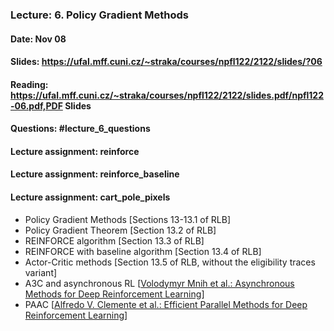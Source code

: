 ### Lecture: 6. Policy Gradient Methods
#### Date: Nov 08
#### Slides: https://ufal.mff.cuni.cz/~straka/courses/npfl122/2122/slides/?06
#### Reading: https://ufal.mff.cuni.cz/~straka/courses/npfl122/2122/slides.pdf/npfl122-06.pdf,PDF Slides
#### Questions: #lecture_6_questions
#### Lecture assignment: reinforce
#### Lecture assignment: reinforce_baseline
#### Lecture assignment: cart_pole_pixels

- Policy Gradient Methods [Sections 13-13.1 of RLB]
- Policy Gradient Theorem [Section 13.2 of RLB]
- REINFORCE algorithm [Section 13.3 of RLB]
- REINFORCE with baseline algorithm [Section 13.4 of RLB]
- Actor-Critic methods [Section 13.5 of RLB, without the eligibility traces variant]
- A3C and asynchronous RL [[Volodymyr Mnih et al.: Asynchronous Methods for Deep Reinforcement Learning](https://arxiv.org/abs/1602.01783)]
- PAAC [[Alfredo V. Clemente et al.: Efficient Parallel Methods for Deep Reinforcement Learning](https://arxiv.org/abs/1705.04862)]
